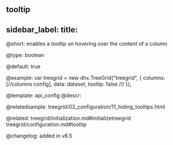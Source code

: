 tooltip
---
sidebar_label: 
title: 
---          

@short: enables a tooltip on hovering over the content of a column


@type: boolean


@default: true

@example: 
var treegrid = new dhx.TreeGrid("treegrid", {
	columns: [//columns config],
	data: dataset,
	tooltip: false /*!*/
});


@template:	api_config
@descr: 


@relatedsample: treegrid/02_configuration/11_hiding_tooltips.html



@related: treegrid/initialization.md#initializetreegrid
treegrid/configuration.md#tooltip

@changelog: added in v6.5
